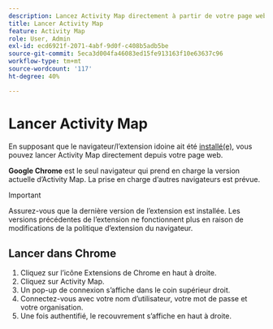 ```yaml
---
description: Lancez Activity Map directement à partir de votre page web.
title: Lancer Activity Map
feature: Activity Map
role: User, Admin
exl-id: ecd6921f-2071-4abf-9d0f-c408b5adb5be
source-git-commit: 5eca3d004fa46083ed15fe913163f10e63637c96
workflow-type: tm+mt
source-wordcount: '117'
ht-degree: 40%

---
```


# Lancer Activity Map

En supposant que le navigateur/l’extension idoine ait été [installé(e)](../getting-started.md), vous pouvez lancer Activity Map directement depuis votre page web.

**Google Chrome** est le seul navigateur qui prend en charge la version actuelle d’Activity Map. La prise en charge d’autres navigateurs est prévue.

>[!IMPORTANT]
>Assurez-vous que la dernière version de l’extension est installée. Les versions précédentes de l’extension ne fonctionnent plus en raison de modifications de la politique d’extension du navigateur.

## Lancer dans Chrome

1. Cliquez sur l’icône Extensions de Chrome en haut à droite.
1. Cliquez sur Activity Map.
1. Un pop-up de connexion s’affiche dans le coin supérieur droit.
1. Connectez-vous avec votre nom d’utilisateur, votre mot de passe et votre organisation.
1. Une fois authentifié, le recouvrement s’affiche en haut à droite.

